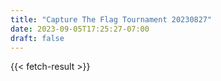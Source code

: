 ```yaml
---
title: "Capture The Flag Tournament 20230827"
date: 2023-09-05T17:25:27-07:00
draft: false
---
```


{{< fetch-result >}}